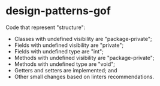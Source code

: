 # design-patterns-gof

Code that represent "structure":

- Classes with undefined visibility are "package-private";
- Fields with undefined visibility are "private";
- Fields with undefined type are "int";
- Methods with undefined visibility are "package-private";
- Methods with undefined type are "void";
- Getters and setters are implemented; and
- Other small changes based on linters recommendations.
